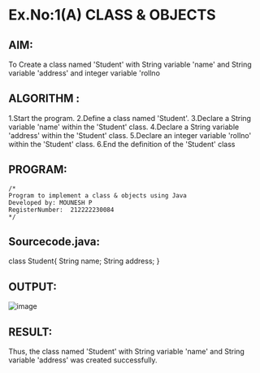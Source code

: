 # Ex.No:1(A) CLASS & OBJECTS

## AIM:
To Create a class named 'Student' with String variable 'name' and String variable 'address' and integer variable 'rollno

## ALGORITHM :
1.Start the program.
2.Define a class named 'Student'.
3.Declare a String variable 'name' within the 'Student' class.
4.Declare a String variable 'address' within the 'Student' class.
5.Declare an integer variable 'rollno' within the 'Student' class.
6.End the definition of the 'Student' class


## PROGRAM:
 ```
/*
Program to implement a class & objects using Java
Developed by: MOUNESH P
RegisterNumber:  212222230084
*/
```

## Sourcecode.java:
class Student{
    String name;
    String address; 
}



## OUTPUT:
![image](https://github.com/user-attachments/assets/61ea7673-88d9-4f94-97fc-4e03274b6ba6)



## RESULT:
Thus, the class named 'Student' with String variable 'name' and String variable 'address' was created successfully.
